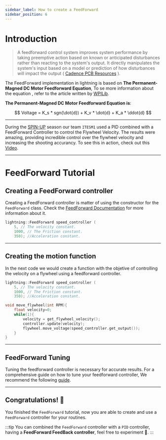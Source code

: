 ```yaml
---
sidebar_label: How to create a FeedForward
sidebar_position: 6
---
```


# Introduction 
>A feedforward control system improves system performance by taking preemptive action based on known or anticipated disturbances
rather than reacting to the system's output. It directly manipulates the system's input based on a model or prediction of how  disturbances will impact the output ( [Cadence PCB Resources](https://resources.pcb.cadence.com/blog/2023-feedforward-control-system) ).

The FeedForward implementation in lightning is based on **The Permanent-Magned DC Motor Feedforward Equation**, To se more information about the equation , refer to the article written by [WPILib](https://resources.pcb.cadence.com/blog/2023-feedforward-control-system). 

**The Permanent-Magned DC Motor Feedforward Equation is**: 

$$ Voltage = K_s * sgn(\dot{d}) + K_v * \dot{d} + K_a * \ddot{d} $$

---

During the [SPIN-UP](https://www.youtube.com/watch?v=wIZgvVDZc2Y&t=89s&pp=ygUZc3BpbiB1cCBzZWFzb24gZ2FtZSB2aWRlbw%3D%3D) season our team ``ITESM1`` used a PID combined with a FeedForward Controller to control the Flywheel Velocity. The results were amazing, providing incredible control over the flywheel velocity and increasing the shooting accurancy. To see this in action, check out this [Video](https://www.youtube.com/watch?v=_u5JN3hauW0).

---

# FeedForward Tutorial
## Creating a FeedForward controller
Creating a FeedForward controller is matter of using the constructor for the ``FeedForward`` class. 
Check the [FeedForward Documentation](/docs/Documentation/Feed_Forward) for more information about it. 

```cpp title="main.cpp"
lightning::FeedForward speed_controller (
    5, // The velocity constant.
    1000, // The Friction constant.
    350); //Acceleration constant.
```
---
## Creating the motion function 
In the next code we would create a function with the objetive of controlling the velocity on a flywheel using a feedforward controller. 
```cpp title= "main.cpp"
lightning::FeedForward speed_controller (
    5, // The velocity constant.
    1000, // The Friction constant.
    350); //Acceleration constant.

void move_flywheel(int RPM){
    float velocity=0; 
    while(1){
        velocity = get_flywheel_velocity(); 
        controller.update(velocity);
        flywheel.move_voltage(speed_controller.get_output()); 
    }
}
```
---

## FeedForward Tuning
Tuning the feedforward controller is necessary for accurate results. For a comprehensive guide on how to tune your feedforward controller, We recommend the following [guide](https://learnroadrunner.com/feedforward-tuning.html#tuning).

---

## Congratulations! 🥳
You finished the ``FeedForward`` tutorial, now you are able to create and use a ``FeedForward`` controller for your routines. 

:::tip
You can combined the ``FeedForward`` controller with a ``PID`` controller, having a **FeedForward FeedBack controller**, feel free to experiment 🧪. 
:::



